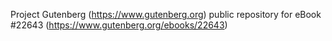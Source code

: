 Project Gutenberg (https://www.gutenberg.org) public repository for eBook #22643 (https://www.gutenberg.org/ebooks/22643)

